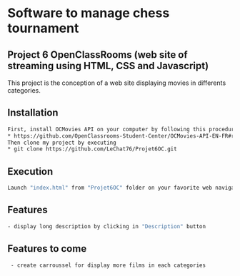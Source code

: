 # Software to manage chess tournament
## Project 6 OpenClassRooms (web site of streaming using HTML, CSS and Javascript)
This project is the conception of a web site displaying movies in differents
 categories.
## Installation
```sh
First, install OCMovies API on your computer by following this procedure:
* https://github.com/OpenClassrooms-Student-Center/OCMovies-API-EN-FR#readme
Then clone my project by executing
* git clone https://github.com/LeChat76/Projet6OC.git

```
## Execution
```sh
Launch "index.html" from "Projet6OC" folder on your favorite web navigator.
```
## Features
```sh
- display long description by clicking in "Description" button
```
## Features to come 
```sh
 - create carroussel for display more films in each categories
```